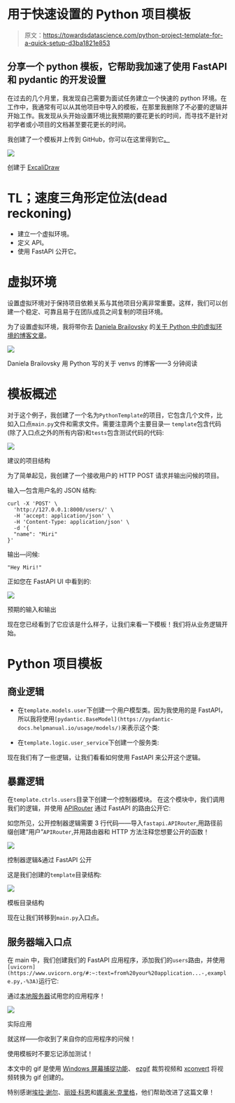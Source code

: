 # 用于快速设置的 Python 项目模板

> 原文：<https://towardsdatascience.com/python-project-template-for-a-quick-setup-d3ba1821e853>

## 分享一个 python 模板，它帮助我加速了使用 FastAPI 和 pydantic 的开发设置

在过去的几个月里，我发现自己需要为面试任务建立一个快速的 python 环境。在工作中，我通常有可以从其他项目中导入的模板，在那里我删除了不必要的逻辑并开始工作。我发现从头开始设置环境比我预期的要花更长的时间，而寻找不是针对初学者或小项目的文档甚至要花更长的时间。

我创建了一个模板并上传到 GitHub，你可以在这里得到它[。](https://github.com/MirYeh/PythonTemplate)

![](img/b311feaf7779847f38dfebb41c379953.png)

创建于 [ExcaliDraw](http://excalidraw.com)

# TL；速度三角形定位法(dead reckoning)

*   建立一个虚拟环境。
*   定义 API。
*   使用 FastAPI 公开它。

# 虚拟环境

设置虚拟环境对于保持项目依赖关系与其他项目分离非常重要。这样，我们可以创建一个稳定、可靠且易于在团队成员之间复制的项目环境。

为了设置虚拟环境，我将带你去 [Daniela Brailovsky](https://medium.com/u/faecd39bdbb4?source=post_page-----d3ba1821e853--------------------------------) 的[关于 Python 中的虚拟环境的博客文章](https://medium.com/@dbrailo/virtual-environments-in-python-2773ac8dd9ae)。

![](img/a283c7e7d20fb7873d0736737436aa25.png)

Daniela Brailovsky 用 Python 写的关于 venvs 的博客——3 分钟阅读

# 模板概述

对于这个例子，我创建了一个名为`PythonTemplate`的项目，它包含几个文件，比如入口点`main.py`文件和需求文件。需要注意两个主要目录— `template`包含代码(除了入口点之外的所有内容)和`tests`包含测试代码的代码:

![](img/babca17c35b1993b46ba30c39bfabaa5.png)

建议的项目结构

为了简单起见，我创建了一个接收用户的 HTTP POST 请求并输出问候的项目。

输入—包含用户名的 JSON 结构:

```
curl -X 'POST' \
  'http://127.0.0.1:8000/users/' \
  -H 'accept: application/json' \
  -H 'Content-Type: application/json' \
  -d '{
  "name": "Miri"
}'
```

输出—问候:

```
"Hey Miri!"
```

正如您在 FastAPI UI 中看到的:

![](img/a6cdf47c68d131e6178a591affe3dee5.png)

预期的输入和输出

现在您已经看到了它应该是什么样子，让我们来看一下模板！我们将从业务逻辑开始。

# Python 项目模板

## 商业逻辑

*   在`template.models.user`下创建一个用户模型类。因为我使用的是 FastAPI，所以我将使用`[pydantic.BaseModel](https://pydantic-docs.helpmanual.io/usage/models/)`来表示这个类:

*   在`template.logic.user_service`下创建一个服务类:

现在我们有了一些逻辑，让我们看看如何使用 FastAPI 来公开这个逻辑。

## 暴露逻辑

在`template.ctrls.users`目录下创建一个控制器模块。
在这个模块中，我们调用我们的逻辑，并使用 [APIRouter](https://fastapi.tiangolo.com/tutorial/bigger-applications/) 通过 FastAPI 的路由公开它:

如您所见，公开控制器逻辑需要 3 行代码——导入`fastapi.APIRouter`,用路径前缀创建“用户”`APIRouter`,并用路由器和 HTTP 方法注释您想要公开的函数！

![](img/54852ddb1fab906b42ef6224a60fa67c.png)

控制器逻辑&通过 FastAPI 公开

这是我们创建的`template`目录结构:

![](img/c0877d6b47081fee72c6baa9d111927e.png)

模板目录结构

现在让我们转移到`main.py`入口点。

## 服务器端入口点

在 main 中，我们创建我们的 FastAPI 应用程序，添加我们的`users`路由，并使用`[uvicorn](https://www.uvicorn.org/#:~:text=from%20your%20application...-,example.py,-%3A)`运行它:

通过[本地服务器](http://127.0.0.1:8000/docs)试用您的应用程序！

![](img/a9c603cfabf9215e5f433fb7b4e583fb.png)

实际应用

就这样——你收到了来自你的应用程序的问候！

使用模板时不要忘记添加测试！

本文中的 gif 是使用 [Windows 屏幕捕捉功能](https://www.tomshardware.com/how-to/screen-record-in-windows)、 [ezgif](https://ezgif.com/video-to-gif) 裁剪视频和 [xconvert](https://www.xconvert.com/convert-video-to-gif) 将视频转换为 gif 创建的。

特别感谢[埃拉·谢尔](https://medium.com/u/3f4ff048c2b7?source=post_page-----d3ba1821e853--------------------------------)、[丽娅·科恩](https://medium.com/u/c9af24f665e5?source=post_page-----d3ba1821e853--------------------------------)和[娜奥米·克里格](https://medium.com/u/ce7969d594d?source=post_page-----d3ba1821e853--------------------------------)，他们帮助改进了这篇文章！